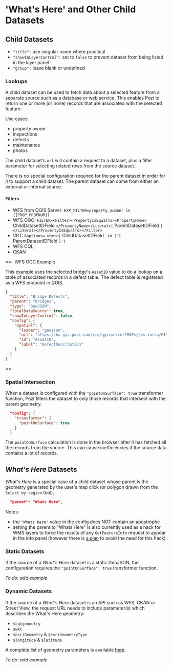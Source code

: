 ---
---

# 'What's Here' and Other Child Datasets

## Child Datasets

* `"title":` use singular name where practical
* `"showInLayerControl":` set to `false` to prevent dataset from being listed in the layer panel.
* `"group":` leave blank or undefined

### Lookups

A child dataset can be used to fetch data about a selected feature from a separate source such as a database or web service. This enables Pozi to return one or more (or none) records that are associated with the selected feature.

Use cases:

* property owner
* inspections
* defects
* maintenance
* photos

The child dataset's `url` will contain a request to a dataset, plus a filter parameter for selecting related rows from the source dataset.

There is no special configuration required for the parent dataset in order for it to support a child dataset. The parent dataset can come from either an external or internal source.

#### Filters

* WFS from QGIS Server: `EXP_FILTER=property_number in ([PROP_PROPNUM])`
* WFS OGC: `FILTER=<Filter><PropertyIsEqualTo><PropertyName>` ChildDatasetIDField `</PropertyName><Literal>[` ParentDatasetIDField `]</Literal></PropertyIsEqualTo></Filter>`
* VRT: `&options=-where|` ChildDatasetIDField ` in ('[` ParentDatasetIDField `]')`
* WFS CQL
* CKAN

==- WFS OGC Example

This example uses the selected bridge's `AssetID` value to do a lookup on a table of associated records in a defect table. The defect table is registered as a WFS endpoint in QGIS.

```json
{
  "title": "Bridge Defects",
  "parent": "Bridges",
  "type": "GeoJSON",
  "localDataSource": true,
  "showInLayerControl": false,
  "config": {
    "spatial": {
      "loader": "geojson",
      "url": "https://bs-gis.pozi.com/iis/qgisserver?MAP=//bs-intra/GIS/System/POZI/QGIS%20Projects/Child%20Datasets.qgs&SERVICE=WFS&VERSION=1.1.0&REQUEST=GetFeature&OUTPUTFORMAT=application%2Fjson&TYPENAME=POZI_BridgeDefects&FILTER=<Filter><PropertyIsEqualTo><PropertyName>AssetID</PropertyName><Literal>[AssetID]</Literal></PropertyIsEqualTo></Filter>",
      "id": "AssetID",
      "label": "DefectDescription"
    }
  }
}
```

==-

### Spatial Intersection

When a dataset is configured with the `"pointOnSurface": true` transformer function, Pozi filters the dataset to only those records that intersect with the parent geometry.

```json
  "config": {
    "transformer": {
      "pointOnSurface": true
    }
  }
```

The `pointOnSurface` calculation is done in the browser after it has fetched all the records from the source. This can cause inefficiencies if the source data contains a lot of records.

## *What's Here* Datasets

*What's Here* is a special case of a child dataset whose parent is the geometry generated by the user's map click (or polygon drawn from the `Select by region` tool).

```json
  "parent": "Whats Here",
```

Notes:

* the `"Whats Here"` value in the config does NOT contain an apostrophe
* setting the parent to "Whats Here" is also currently used as a hack for WMS layers to force the results of any `GetFeatureInfo` request to appear in the info panel (however there is [a plan](https://trello.com/c/NuPIDgSL/18-enable-wms-layers-getfeatureinfo-results-to-be-displayed-in-info-panel-by-default) to avoid the need for this hack)

### Static Datasets

If the source of a *What's Here* dataset is a static GeoJSON, the configuration requires the `"pointOnSurface": true` transformer function.

*To do: add example*

### Dynamic Datasets

If the source of a *What's Here* dataset is an API such as WFS, CKAN or Street View, the request URL needs to include parameter(s) which describes the What's Here geometry:
* `$cqlgeometry`
* `$wkt`
* `$esriGeometry` & `$esriGeometryType`
* `$longitude` & `$latitude`

A complete list of geometry parameters is available [here](https://github.com/pozi/PoziApp/blob/feature-config-manager-improvements/app/src/map/GetGeometryProperties.js#L66-L80).

*To do: add example*

